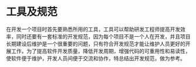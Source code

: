 
# 工具及规范


在开发一个项目时首先要熟悉所用的工具，工具可以帮助研发工程师提高开发效率，同时还要有一套标准的开发规范，因为每个项目不是一个人在开发，并且项目长期建设后维护是一个很重要的问题，只有符合开发规范才能让维护人员更好的开展工作，为了提高软件开发质量，降低开发周期，增强代码的可重用性和易读性，使软件便于维护，开发人员间便于交流和协作，特总结出开发规范，做为参考。



